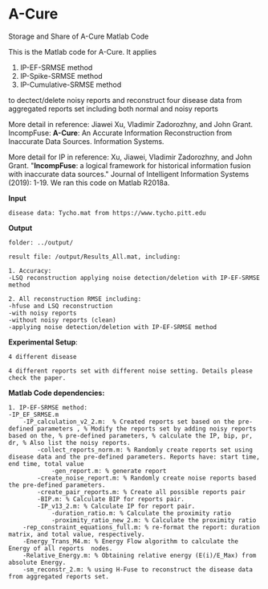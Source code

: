 # A-Cure
Storage and Share of A-Cure Matlab Code

This is the Matlab code for A-Cure. It applies 
  1. IP-EF-SRMSE method
  2. IP-Spike-SRMSE method
  3. IP-Cumulative-SRMSE method
  
  to dectect/delete noisy reports and reconstruct four disease data from aggregated reports set including both normal and noisy reports

More detail in reference: Jiawei Xu, Vladimir Zadorozhny, and John Grant. IncompFuse: **A-Cure**: An Accurate Information Reconstruction from Inaccurate Data Sources. Information Systems.

More detail for IP in reference: Xu, Jiawei, Vladimir Zadorozhny, and John Grant. "**IncompFuse**: a logical framework for historical information fusion with inaccurate data sources." Journal of Intelligent Information Systems (2019): 1-19.
We ran this code on Matlab R2018a.

**Input**

	disease data: Tycho.mat from https://www.tycho.pitt.edu
  
**Output**
	
	folder: ../output/
  
	result file: /output/Results_All.mat, including:
  
  	1. Accuracy:
  	-LSQ reconstruction applying noise detection/deletion with IP-EF-SRMSE method
  
  	2. All reconstruction RMSE including:
  	-hfuse and LSQ reconstruction	
  	-with noisy reports
  	-without noisy reports (clean)
  	-applying noise detection/deletion with IP-EF-SRMSE method
  
**Experimental Setup**:
	
	4 different disease

	4 different reports set with different noise setting. Details please check the paper.
  
**Matlab Code dependencies:**

	1. IP-EF-SRMSE method:
	-IP_EF_SRMSE.m
		-IP_calculation_v2_2.m:  % Created reports set based on the pre-defined parameters , % Modify the reports set by adding noisy reports based on the, % pre-defined parameters, % calculate the IP, bip, pr, dr, % Also list the noisy reports.
			-collect_reports_norm.m: % Randomly create reports set using disease data and the pre-defined parameters. Reports have: start time, end time, total value
				-gen_report.m: % generate report
			-create_noise_report.m: % Randomly create noise reports based the pre-defined parameters.
			-create_pair_reports.m: % Create all possible reports pair 
			-BIP.m: % Calculate BIP for reports pair.
			-IP_v13_2.m: % Calculate IP for report pair.
				-duration_ratio.m: % Calculate the proximity ratio
				-proximity_ratio_new_2.m: % Calculate the proximity ratio
		-rep_constraint_equations_full.m: % re-format the report: duration matrix, and total value, respectively.
		-Energy_Trans_M4.m: % Energy Flow algorithm to calculate the Energy of all reports  nodes.
		-Relative_Energy.m: % Obtaining relative energy (E(i)/E_Max) from absolute Energy.
		-sm_reconstr_2.m: % using H-Fuse to reconstruct the disease data from aggregated reports set.
